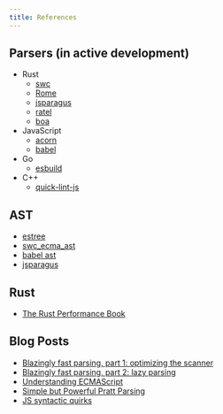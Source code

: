```yaml
---
title: References
---
```


## Parsers (in active development)

- Rust
  - [swc](https://swc.rs)
  - [Rome](https://rome.tools)
  - [jsparagus](https://github.com/mozilla-spidermonkey/jsparagus)
  - [ratel](https://github.com/ratel-rust/ratel-core)
  - [boa](https://github.com/lastmjs/boa-azle)
- JavaScript
  - [acorn](https://github.com/acornjs/acorn)
  - [babel](https://babeljs.io)
- Go
  - [esbuild](https://esbuild.github.io)
- C++
  - [quick-lint-js](https://github.com/quick-lint/quick-lint-js)

## AST

- [estree](https://github.com/estree/estree)
- [swc_ecma_ast](https://github.com/swc-project/swc/tree/main/crates/swc_ecma_ast/src)
- [babel ast](https://github.com/babel/babel/blob/main/packages/babel-types/src/ast-types/generated/index.ts)
- [jsparagus](https://gist.github.com/Boshen/0b481a058cd715576aaf1624d2c6d469)

## Rust

- [The Rust Performance Book](https://nnethercote.github.io/perf-book/introduction.html)

## Blog Posts

- [Blazingly fast parsing, part 1: optimizing the scanner](https://v8.dev/blog/scanner)
- [Blazingly fast parsing, part 2: lazy parsing](https://v8.dev/blog/preparser)
- [Understanding ECMAScript](https://v8.dev/blog/tags/understanding-ecmascript)
- [Simple but Powerful Pratt Parsing](https://matklad.github.io/2020/04/13/simple-but-powerful-pratt-parsing.html)
- [JS syntactic quirks](https://github.com/mozilla-spidermonkey/jsparagus/blob/master/js-quirks.md)
